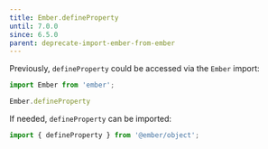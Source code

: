 ```yaml
---
title: Ember.defineProperty
until: 7.0.0
since: 6.5.0
parent: deprecate-import-ember-from-ember
---
```



Previously, `defineProperty` could be accessed via the `Ember` import:
```js
import Ember from 'ember';

Ember.defineProperty
```

If needed, `defineProperty` can be imported:
```js
import { defineProperty } from '@ember/object';
```
